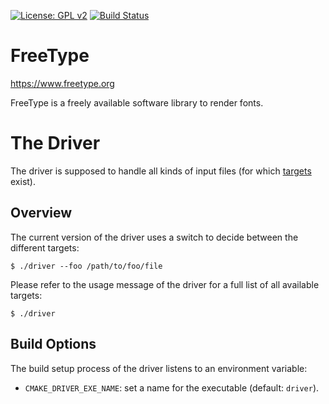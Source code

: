 [![License: GPL v2](https://img.shields.io/badge/License-GPL%20v2-blue.svg)](https://www.gnu.org/licenses/old-licenses/gpl-2.0.en.html)
[![Build Status](https://travis-ci.org/freetype/freetype2-testing.svg?branch=master)](https://travis-ci.org/freetype/freetype2-testing)

# FreeType

https://www.freetype.org

FreeType is a freely available software library to render fonts.

# The Driver

The driver is supposed to handle all kinds of input files (for which
[targets](/fuzzing/src/targets) exist).

## Overview

The current version of the driver uses a switch to decide between the
different targets:

```
$ ./driver --foo /path/to/foo/file
```

Please refer to the usage message of the driver for a full list of all
available targets:

```
$ ./driver
```

## Build Options

The build setup process of the driver listens to an environment variable:

- `CMAKE_DRIVER_EXE_NAME`:  set a name for the executable (default: `driver`).
